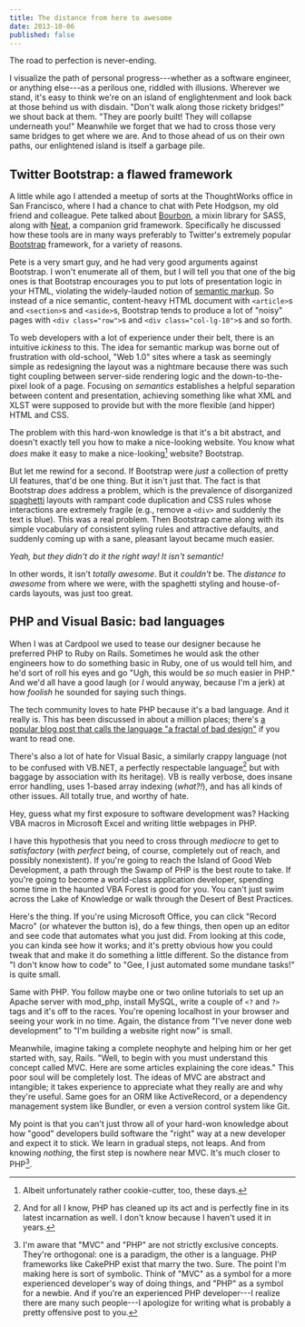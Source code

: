 ```yaml
---
title: The distance from here to awesome
date: 2013-10-06
published: false
---
```


The road to perfection is never-ending.

I visualize the path of personal progress---whether as a software engineer, or anything else---as a perilous one, riddled with illusions. Wherever we stand, it's easy to think we're on an island of englightenment and look back at those behind us with disdain. "Don't walk along those rickety bridges!" we shout back at them. "They are poorly built! They will collapse underneath you!" Meanwhile we forget that we had to cross those very same bridges to get where we are. And to those ahead of us on their own paths, our enlightened island is itself a garbage pile.

Twitter Bootstrap: a flawed framework
-------------------------------------

A little while ago I attended a meetup of sorts at the ThoughtWorks office in San Francisco, where I had a chance to chat with Pete Hodgson, my old friend and colleague. Pete talked about [Bourbon](http://bourbon.io/), a mixin library for SASS, along with [Neat](http://neat.bourbon.io/), a companion grid framework. Specifically he discussed how these tools are in many ways preferably to Twitter's extremely popular [Bootstrap](http://getbootstrap.com/) framework, for a variety of reasons.

Pete is a very smart guy, and he had very good arguments against Bootstrap. I won't enumerate all of them, but I will tell you that one of the big ones is that Bootstrap encourages you to put lots of presentation logic in your HTML, violating the widely-lauded notion of [semantic markup](http://en.wikipedia.org/wiki/Semantic_HTML). So instead of a nice semantic, content-heavy HTML document with `<article>`s and `<section>`s and `<aside>`s, Bootstrap tends to produce a lot of "noisy" pages with `<div class="row">`s and `<div class="col-lg-10">`s and so forth.

To web developers with a lot of experience under their belt, there is an intuitive *ickiness* to this. The idea for semantic markup was borne out of frustration with old-school, "Web 1.0" sites where a task as seemingly simple as redesigning the layout was a nightmare because there was such tight coupling between server-side rendering logic and the down-to-the-pixel look of a page. Focusing on *semantics* establishes a helpful separation between content and presentation, achieving something like what XML and XLST were supposed to provide but with the more flexible (and hipper) HTML and CSS.

The problem with this hard-won knowledge is that it's a bit abstract, and doesn't exactly tell you how to make a nice-looking website. You know what *does* make it easy to make a nice-looking[^nice-looking] website? Bootstrap.

But let me rewind for a second. If Bootstrap were *just* a collection of pretty UI features, that'd be one thing. But it isn't just that. The fact is that Bootstrap *does* address a problem, which is the prevalence of disorganized [spaghetti](http://en.wikipedia.org/wiki/Spaghetti_code) layouts with rampant code duplication and CSS rules whose interactions are extremely fragile (e.g., remove a `<div>` and suddenly the text is blue). This was a real problem. Then Bootstrap came along with its simple vocabulary of consistent syling rules and attractive defaults, and suddenly coming up with a sane, pleasant layout became much easier.

*Yeah, but they didn't do it the right way! It isn't semantic!*

In other words, it isn't *totally awesome*. But it *couldn't* be. The *distance to awesome* from where we were, with the spaghetti styling and house-of-cards layouts, was just too great.

PHP and Visual Basic: bad languages
-----------------------------------

When I was at Cardpool we used to tease our designer because he preferred PHP to Ruby on Rails. Sometimes he would ask the other engineers how to do something basic in Ruby, one of us would tell him, and he'd sort of roll his eyes and go "Ugh, this would be *so* much easier in PHP." And we'd all have a good laugh (or *I* would anyway, because I'm a jerk) at how *foolish* he sounded for saying such things.

The tech community loves to hate PHP because it's a bad language. And it really is. This has been discussed in about a million places; there's [a popular blog post that calls the language "a fractal of bad design"](http://me.veekun.com/blog/2012/04/09/php-a-fractal-of-bad-design/) if you want to read one.

There's also a lot of hate for Visual Basic, a similarly crappy language (not to be confused with VB.NET, a perfectly respectable language[^respectable-language] but with baggage by association with its heritage). VB is really verbose, does insane error handling, uses 1-based array indexing (*what?!*), and has all kinds of other issues. All totally true, and worthy of hate.

Hey, guess what my first exposure to software development was? Hacking VBA macros in Microsoft Excel and writing little webpages in PHP.

I have this hypothesis that you need to cross through *mediocre* to get to *satisfactory* (with *perfect* being, of course, completely out of reach, and possibly nonexistent). If you're going to reach the Island of Good Web Development, a path through the Swamp of PHP is the best route to take. If you're going to become a world-class application developer, spending some time in the haunted VBA Forest is good for you. You can't just swim across the Lake of Knowledge or walk through the Desert of Best Practices.

Here's the thing. If you're using Microsoft Office, you can click "Record Macro" (or whatever the button is), do a few things, then open up an editor and see code that automates what you just did. From looking at this code, you can kinda see how it works; and it's pretty obvious how you could tweak that and make it do something a little different. So the distance from "I don't know how to code" to "Gee, I just automated some mundane tasks!" is quite small.

Same with PHP. You follow maybe one or two online tutorials to set up an Apache server with mod_php, install MySQL, write a couple of `<?` and `?>` tags and it's off to the races. You're opening localhost in your browser and seeing your work in no time. Again, the distance from "I've never done web development" to "I'm building a website right now" is small.

Meanwhile, imagine taking a complete neophyte and helping him or her get started with, say, Rails. "Well, to begin with you must understand this concept called MVC. Here are some articles explaining the core ideas." This poor soul will be completely lost. The ideas of MVC are abstract and intangible; it takes experience to appreciate what they really are and why they're useful. Same goes for an ORM like ActiveRecord, or a dependency management system like Bundler, or even a version control system like Git.

My point is that you can't just throw all of your hard-won knowledge about how "good" developers build software the "right" way at a new developer and expect it to stick. We learn in gradual steps, not leaps. And from knowing *nothing*, the first step is nowhere near MVC. It's much closer to PHP[^mvc-vs-php].

[^nice-looking]: Albeit unfortunately rather cookie-cutter, too, these days.

[^stupid]: All in good fun, of course. We obviously didn't really think he was stupid, or we wouldn't have hired him.

[^respectable-language]: And for all I know, PHP has cleaned up its act and is perfectly fine in its latest incarnation as well. I don't know because I haven't used it in years.

[^mvc-vs-php]: I'm aware that "MVC" and "PHP" are not strictly exclusive concepts. They're orthogonal: one is a paradigm, the other is a language. PHP frameworks like CakePHP exist that marry the two. Sure. The point I'm making here is sort of symbolic. Think of "MVC" as a symbol for a more experienced developer's way of doing things, and "PHP" as a symbol for a newbie. And if you're an experienced PHP developer---I realize there are many such people---I apologize for writing what is probably a pretty offensive post to you.

[^legacy-code]: I don't mean to denigrate the role of those who find themselves in exactly this position. The fact is that there's a whole world of software development I've been largely sheltered from, and that's maintaining legacy systems. I respect and admire those who do it, and I don't envy them.
